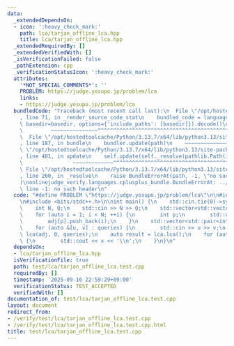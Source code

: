 ```yaml
---
data:
  _extendedDependsOn:
  - icon: ':heavy_check_mark:'
    path: lca/tarjan_offline_lca.hpp
    title: lca/tarjan_offline_lca.hpp
  _extendedRequiredBy: []
  _extendedVerifiedWith: []
  _isVerificationFailed: false
  _pathExtension: cpp
  _verificationStatusIcon: ':heavy_check_mark:'
  attributes:
    '*NOT_SPECIAL_COMMENTS*': ''
    PROBLEM: https://judge.yosupo.jp/problem/lca
    links:
    - https://judge.yosupo.jp/problem/lca
  bundledCode: "Traceback (most recent call last):\n  File \"/opt/hostedtoolcache/Python/3.13.7/x64/lib/python3.13/site-packages/onlinejudge_verify/documentation/build.py\"\
    , line 71, in _render_source_code_stat\n    bundled_code = language.bundle(stat.path,\
    \ basedir=basedir, options={'include_paths': [basedir]}).decode()\n          \
    \         ~~~~~~~~~~~~~~~^^^^^^^^^^^^^^^^^^^^^^^^^^^^^^^^^^^^^^^^^^^^^^^^^^^^^^^^^^^^^^^^^^\n\
    \  File \"/opt/hostedtoolcache/Python/3.13.7/x64/lib/python3.13/site-packages/onlinejudge_verify/languages/cplusplus.py\"\
    , line 187, in bundle\n    bundler.update(path)\n    ~~~~~~~~~~~~~~^^^^^^\n  File\
    \ \"/opt/hostedtoolcache/Python/3.13.7/x64/lib/python3.13/site-packages/onlinejudge_verify/languages/cplusplus_bundle.py\"\
    , line 401, in update\n    self.update(self._resolve(pathlib.Path(included), included_from=path))\n\
    \                ~~~~~~~~~~~~~^^^^^^^^^^^^^^^^^^^^^^^^^^^^^^^^^^^^^^^^^^^^\n \
    \ File \"/opt/hostedtoolcache/Python/3.13.7/x64/lib/python3.13/site-packages/onlinejudge_verify/languages/cplusplus_bundle.py\"\
    , line 260, in _resolve\n    raise BundleErrorAt(path, -1, \"no such header\"\
    )\nonlinejudge_verify.languages.cplusplus_bundle.BundleErrorAt: ../lca/tarjan_offline_lca.hpp:\
    \ line -1: no such header\n"
  code: "#define PROBLEM \"https://judge.yosupo.jp/problem/lca\"\n\n#include \"../lca/tarjan_offline_lca.hpp\"\
    \n#include <bits/stdc++.h>\n\nint main() {\n    std::cin.tie(0)->sync_with_stdio(0);\n\
    \    int N, Q;\n    std::cin >> N >> Q;\n    std::vector<std::vector<int>> adj(N);\n\
    \    for (auto i = 1; i < N; ++i) {\n        int p;\n        std::cin >> p;\n\
    \        adj[p].push_back(i);\n    }\n    std::vector<std::pair<int, int>> queries(Q);\n\
    \    for (auto &[u, v] : queries) {\n        std::cin >> u >> v;\n    }\n    tarjan_offline_lca\
    \ lca(adj, 0, queries);\n    auto result = lca.lca();\n    for (auto x : result)\
    \ {\n        std::cout << x << '\\n';\n    }\n}\n"
  dependsOn:
  - lca/tarjan_offline_lca.hpp
  isVerificationFile: true
  path: test/lca/tarjan_offline_lca.test.cpp
  requiredBy: []
  timestamp: '2025-09-16 22:59:29+09:00'
  verificationStatus: TEST_ACCEPTED
  verifiedWith: []
documentation_of: test/lca/tarjan_offline_lca.test.cpp
layout: document
redirect_from:
- /verify/test/lca/tarjan_offline_lca.test.cpp
- /verify/test/lca/tarjan_offline_lca.test.cpp.html
title: test/lca/tarjan_offline_lca.test.cpp
---
```

